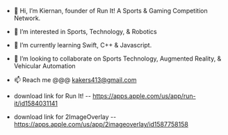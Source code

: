 - 👋 Hi, I’m Kiernan, founder of Run It! A Sports & Gaming Competition Network.
- 👀 I’m interested in Sports, Technology, & Robotics
- 🌱 I’m currently learning Swift, C++ & Javascript.
- 💞️ I’m looking to collaborate on Sports Technology, Augmented Reality, & Vehicular Automation
- 📫 Reach me @@@ kakers413@gmail.com

- download link for Run It! -- https://apps.apple.com/us/app/run-it/id1584031141
- download link for 2ImageOverlay -- https://apps.apple.com/us/app/2imageoverlay/id1587758158



<!---
itskakers/itskakers is a ✨ special ✨ repository because its `README.md` (this file) appears on your GitHub profile.
You can click the Preview link to take a look at your changes.
--->
